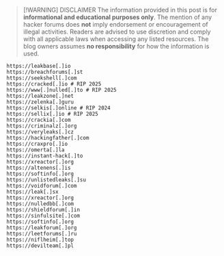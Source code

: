 >[!WARNING] DISCLAIMER
>The information provided in this post is for **informational and educational purposes only**. 
>The mention of any hacker forums does **not** imply endorsement or encouragement of illegal activities. 
>Readers are advised to use discretion and comply with all applicable laws when accessing any listed resources. 
>The blog owners assumes **no responsibility** for how the information is used.

```
https://leakbase[.]io
https://breachforums[.]st
https://seekshell[.]com
https://cracked[.]io # RIP 2025
https://www[.]nulled[.]to # RIP 2025
https://leakzone[.]net
https://zelenka[.]guru
https://selkis[.]online # RIP 2024
https://sellix[.]io # RIP 2025
https://crackia[.]com
https://criminalz[.]org
https://veryleaks[.]cz
https://hackingfather[.]com
https://craxpro[.]io
https://omerta[.]la
https://instant-hack[.]to
https://xreactor[.]org
https://altenens[.]is
https://softinfo[.]org
https://unlistedleaks[.]su
https://voidforum[.]com
https://leak[.]sx
https://xreactor[.]org
https://nulledbb[.]com
https://shieldforum[.]in
https://sinfulsite[.]com
https://softinfo[.]org
https://leakforum[.]org
https://leetforums[.]ru
https://niflheim[.]top
https://devilteam[.]pl
```